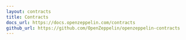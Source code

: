```yaml
---
layout: contracts
title: Contracts
docs_url: https://docs.openzeppelin.com/contracts
github_url: https://github.com/OpenZeppelin/openzeppelin-contracts
---
```

